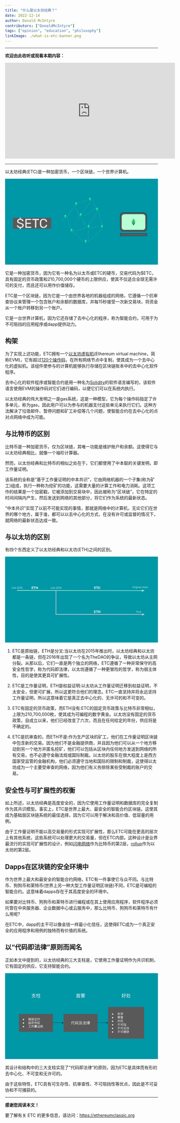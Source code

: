 ```yaml
---
title: "什么是以太坊经典？"
date: 2022-12-14
author: Donald McIntyre
contributors: ["DonaldMcIntyre"]
tags: ["opinion", "education", "philosophy"]
linkImage: ./what-is-etc-banner.png
---
```


---
**欢迎由此收听或观看本期内容：**

<iframe width="560" height="315" src="https://www.youtube.com/embed/gG6un3SyZyo" title="YouTube video player" frameborder="0" allow="accelerometer; autoplay; clipboard-write; encrypted-media; gyroscope; picture-in-picture" allowfullscreen></iframe>

---

以太坊经典(ETC)是一种加密货币，一个区块链，一个世界计算机。

![加密货币，区块链和世界计算机。](./what-is-etc-banner.png)

它是一种加密货币，因为它有一种名为以太币或ETC的硬币，交易代码为$ETC，具有固定的货币政策和210,700,000个硬币的上限供应，使其不仅适合全球无需许可的支付，而且还可以用作价值储存。

ETC是一个区块链，因为它是一个由世界各地的机器组成的网络，它遵循一个抗审查协议来管理一个包含账户和余额的数据库，并每15秒接受一次新交易块，将资金从一个账户转移到另一个账户。

它是一台世界计算机，因为它还存储了去中心化的程序，称为智能合约，可用于为不可阻挡的应用程序或dapp提供动力。  

## 构架

为了实现上述功能，ETC拥有一个[以太坊虚拟机](https://ethereum.org/en/developers/docs/evm/)(Ethereum virtual machine，简称EVM)，它有超过[120个操作码](https://ethervm.io/)，在所有网络节点中复制，使其成为一个去中心化的虚拟机。该组件使参与的计算机能够执行存储在区块链账本中的去中心化软件程序。

去中心化的软件程序或智能合约是用一种名为[Solidity](https://en.wikipedia.org/wiki/Solidity)的软件语言编写的，该软件语言使用EVM的操作码对它们进行编码，以便它们可以在系统内执行。

以太坊经典的伟大发明之一是gas系统，这是一种模型，它为每个操作码指定了许多单元，称为gas，因此用户可以为参与的机器支付这些单元来执行它们。这种方法解决了垃圾邮件、暂停问题和矿工补偿等几个问题，使智能合约在去中心化的点对点网络中成为可能。

## 与比特币的区别

比特币是一种加密货币，仅为区块链，其唯一功能是维护账户和余额。这使得它与以太坊经典相比，就像一个袖珍计算器。

然而，以太坊经典和比特币的相似之处在于，它们都使用了中本聪的关键发明，即工作量证明。

该系统的全称是“基于工作量证明的中本共识”，它由网络机器的一个子集(称为矿工)组成，执行一种称为挖矿的功能，这需要大量的计算工作和电力消耗。这项工作的结果是一个加密戳，它被添加到交易块中，因此被称为“区块链”，它在特定的时间间隔内产生，然后发送到网络的其他部分，将它们作为系统的最新状态。

“中本共识”实现了以前不可能实现的事情，那就是网络中的计算机，无论它们在世界的哪个地方，属于谁，都可以以去中心化的方式，在没有许可或监督的情况下，就网络的最新状态达成一致。

## 与以太坊的区别

有四个东西定义了以太坊经典和以太坊(ETH)之间的区别。

![ETC是原始链。](./etc-is-the-original-chain.png)

1. ETC是原始链，ETH是分叉:当以太坊在2015年推出时，以太坊经典和以太坊都是一条链，但在2016年出现了一个名为TheDAO的争议，导致以太坊从主网分裂。从那以后，它们一直是两个独立的网络，ETC遵循了一种非常保守的高安全性哲学，称为代码即法律，以太坊遵循了一种更冒险的哲学，称为弱主体性，目的是使其更具可扩展性。

3. ETC是工作量证明，ETH是权益证明:以太坊从工作量证明迁移到权益证明，不太安全，但更可扩展，所以这更符合他们的理念。ETC一直坚持并将永远坚持工作量证明，所以这意味着它是真正去中心化的、无许可的和不可变的。

4. ETC有固定的货币政策，而ETH没有:ETC的固定货币政策与比特币非常相似，上限为210,700,000枚，使其成为可编程的数字黄金。以太坊没有固定的货币政策，自成立以来，他们已经改变了六次，而且在任何给定的年份，供应将是不确定的。

5. ETC是抗审查的，而ETH不是:作为生产区块的矿工，他们在工作量证明区块链中包含新的交易。因为他们不是金融提供商，并且因为他们可以从一个地方移动到另一个地方并匿名挖矿，他们可以包括从区块内任何地方发送到网络的所有交易，也不必遵守金融法规或国际制裁。以太坊的股东在很大程度上是西方国家受监管的金融机构，他们必须遵守当地和国际的限制和制裁，这使得以太坊成为一个主要受审查的网络，因为他们有义务排除某些受制裁的账户的交易。    

## 安全性与可扩展性的权衡

如上所述，以太坊经典是高度安全的，因为它使用工作量证明和数据库的完全复制作为其共识模型。事实上，ETC是世界上最大、最安全的智能合约区块链。这使其成为基础层区块链系统的最佳选择，因为它可以用于解决和高价值、低容量的用例。

由于工作量证明不能以高交易量的形式实现可扩展性，那么ETC可能在更高的层次上有其他系统，这些系统可以处理更大的交易量，但在ETC内部。这种设计是业界最流行的实现可扩展性的设计，例如[闪电网络](https://lightning.network/)作为比特币的第2层，[rollup](https://ethereum.org/en/layer-2/)作为以太坊的第2层。 

## Dapps在区块链的安全环境中

作为世界上最大和最安全的智能合约网络，ETC有一件事使它与众不同。与比特币、狗狗币和莱特币(世界上另一种大型工作量证明区块链)不同，ETC是可编程的智能合约。这意味着dapps存在于其高度安全的环境中。

如果要对比特币、狗狗币和莱特币进行编程或在其上使用应用程序，软件程序必须托管在中央服务器、企业数据中心或云服务中，那么比特币、狗狗币和莱特币有什么用呢?

在ETC中，dapp的主干可以像金钱一样最小化信任，这使得ETC成为一个真正安全的应用程序和用例的独特而有价值的系统。

## 以“代码即法律”原则而闻名

正如本文中提到的，以太坊经典的三大支柱是，它使用工作量证明作为共识机制，它有固定的供应，它支持智能合约。

![ETC的支柱、首要准则，和效益。](pillars-code-is-law-cn.png)

其设计和结构中的三大支柱实现了“代码即法律”的原则，因为ETC是具体而有形的去中心化、不可变和无许可的。

由于这些特性，ETC具有可生存性、抗审查性、不可阻挡性等优点，因此是不可妥协和不可捕获的。

---

**感谢您阅读本文！**

要了解有关 ETC 的更多信息，请访问：https://ethereumclassic.org
